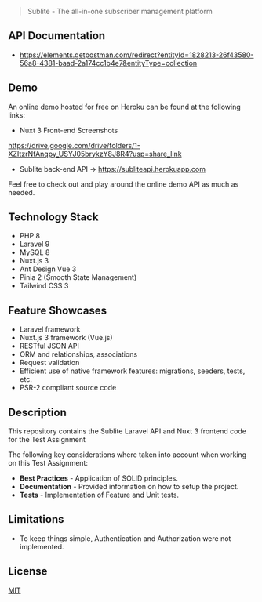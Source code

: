 > Sublite - The all-in-one subscriber management platform

## API Documentation

- https://elements.getpostman.com/redirect?entityId=1828213-26f43580-56a8-4381-baad-2a174cc1b4e7&entityType=collection

## Demo

An online demo hosted for free on Heroku can be found at the following links:

- Nuxt 3 Front-end Screenshots

https://drive.google.com/drive/folders/1-XZItzrNfAnqpy_USYJ05brykzY8J8R4?usp=share_link

- Sublite back-end API -> https://subliteapi.herokuapp.com

Feel free to check out and play around the online demo API as much as needed.

## Technology Stack

- PHP 8
- Laravel 9
- MySQL 8
- Nuxt.js 3
- Ant Design Vue 3
- Pinia 2 (Smooth State Management)
- Tailwind CSS 3

## Feature Showcases

- Laravel framework
- Nuxt.js 3 framework (Vue.js)
- RESTful JSON API
- ORM and relationships, associations
- Request validation
- Efficient use of native framework features: migrations, seeders, tests, etc.
- PSR-2 compliant source code

## Description

This repository contains the Sublite Laravel API and Nuxt 3 frontend code for the Test Assignment

The following key considerations where taken into account when working on this Test Assignment:

- **Best Practices** - Application of SOLID principles.
- **Documentation** - Provided information on how to setup the project.
- **Tests** - Implementation of Feature and Unit tests.

## Limitations

- To keep things simple, Authentication and Authorization were not implemented.

## License

[MIT](https://choosealicense.com/licenses/mit/)
